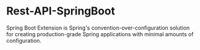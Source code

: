 # Rest-API-SpringBoot
Spring Boot Extension is Spring's convention-over-configuration solution for creating production-grade Spring applications with minimal amounts of configuration.

